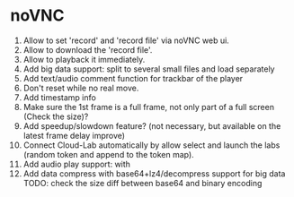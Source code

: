 
# noVNC

1. Allow to set 'record' and 'record file' via noVNC web ui.
2. Allow to download the 'record file'.
3. Allow to playback it immediately.
4. Add big data support: split to several small files and load separately
5. Add text/audio comment function for trackbar of the player
6. Don't reset while no real move.
7. Add timestamp info
8. Make sure the 1st frame is a full frame, not only part of a full screen (Check the size)?
9. Add speedup/slowdown feature? (not necessary, but available on the latest frame delay improve)
10. Connect Cloud-Lab automatically by allow select and launch the labs (random token and append to the token map).
11. Add audio play support: with <audio> meta
    * http://kolber.github.io/audiojs/
    * http://www.cnblogs.com/dragondean/p/jquery-audioplayer-js.html
    * https://msdn.microsoft.com/zh-cn/library/gg589529(v=vs.85).aspx
12. Add data compress with base64+lz4/decompress support for big data
    TODO: check the size diff between base64 and binary encoding
